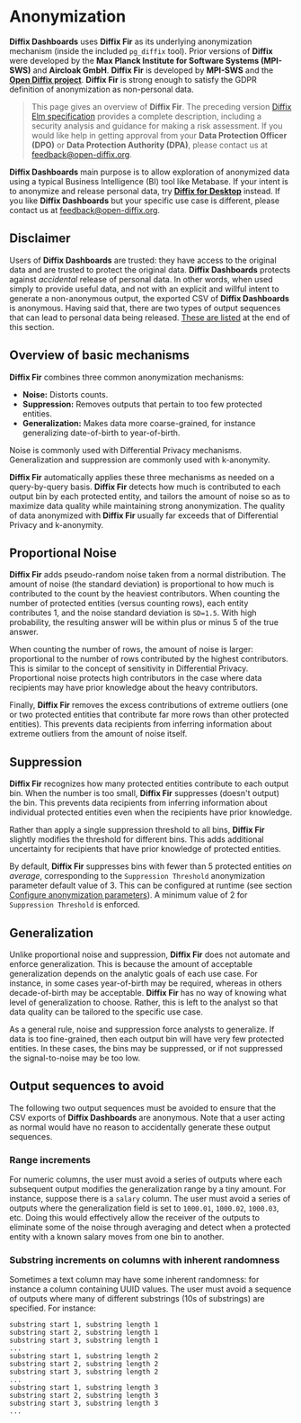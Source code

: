 # Anonymization

**Diffix Dashboards** uses **Diffix Fir** as its underlying anonymization mechanism (inside the included `pg_diffix` tool). Prior versions of **Diffix** were developed by the **Max Planck Institute for Software Systems (MPI-SWS)** and **Aircloak GmbH**. **Diffix Fir** is developed by **MPI-SWS** and the **[Open Diffix project](https://open-diffix.org)**. **Diffix Fir** is strong enough to satisfy the GDPR definition of anonymization as non-personal data.

> This page gives an overview of **Diffix Fir**. The preceding version [Diffix Elm specification](https://arxiv.org/abs/2201.04351) provides a complete description, including a security analysis and guidance for making a risk assessment. If you would like help in getting approval from your **Data Protection Officer (DPO)** or **Data Protection Authority (DPA)**, please contact us at [feedback@open-diffix.org](mailto:feedback@open-diffix.org).

**Diffix Dashboards** main purpose is to allow exploration of anonymized data using a typical Business Intelligence (BI) tool like Metabase.
If your intent is to anonymize and release personal data, try [**Diffix for Desktop**](https://github.com/diffix/desktop) instead.
If you like **Diffix Dashboards** but your specific use case is different, please contact us at [feedback@open-diffix.org](mailto:feedback@open-diffix.org).

## Disclaimer

Users of **Diffix Dashboards** are trusted: they have access to the original
data and are trusted to protect the original data.
**Diffix Dashboards** protects against _accidental_ release of personal
data. In other words, when used simply to provide useful data, and not
with an explicit and willful intent to generate a non-anonymous output,
the exported CSV of **Diffix Dashboards** is anonymous. Having said that,
there are two types of output sequences that can lead to personal data
being released. [These are listed](#output-sequences-to-avoid) at the end of this section.

## Overview of basic mechanisms

**Diffix Fir** combines three common anonymization mechanisms:

- **Noise:** Distorts counts.
- **Suppression:** Removes outputs that pertain to too few protected entities.
- **Generalization:** Makes data more coarse-grained, for instance generalizing date-of-birth to year-of-birth.

Noise is commonly used with Differential Privacy mechanisms. Generalization and suppression are commonly used with k-anonymity.

**Diffix Fir** automatically applies these three mechanisms as needed on a query-by-query basis. **Diffix Fir** detects how much is contributed to each output bin by each protected entity, and tailors the amount of noise so as to maximize data quality while maintaining strong anonymization. The quality of data anonymized with **Diffix Fir** usually far exceeds that of Differential Privacy and k-anonymity.

## Proportional Noise

**Diffix Fir** adds pseudo-random noise taken from a normal distribution. The amount of noise (the standard deviation) is proportional to how much is contributed to the count by the heaviest contributors. When counting the number of protected entities (versus counting rows), each entity contributes 1, and the noise standard deviation is `SD=1.5`. With high probability, the resulting answer will be within plus or minus 5 of the true answer.

When counting the number of rows, the amount of noise is larger: proportional to the number of rows contributed by the highest contributors. This is similar to the concept of sensitivity in Differential Privacy. Proportional noise protects high contributors in the case where data recipients may have prior knowledge about the heavy contributors.

Finally, **Diffix Fir** removes the excess contributions of extreme outliers (one or two protected entities that contribute far more rows than other protected entities). This prevents data recipients from inferring information about extreme outliers from the amount of noise itself.

## Suppression

**Diffix Fir** recognizes how many protected entities contribute to each output bin. When the number is too small, **Diffix Fir** suppresses (doesn't output) the bin. This prevents data recipients from inferring information about individual protected entities even when the recipients have prior knowledge.

Rather than apply a single suppression threshold to all bins, **Diffix Fir** slightly modifies the threshold for different bins. This adds additional uncertainty for recipients that have prior knowledge of protected entities.

By default, **Diffix Fir** suppresses bins with fewer than 5 protected entities _on average_, corresponding to the `Suppression Threshold` anonymization parameter default value of 3. This can be configured at runtime (see section [Configure anonymization parameters](operation.md#configure-anonymization-parameters)). A minimum value of 2 for `Suppression Threshold` is enforced.

## Generalization

Unlike proportional noise and suppression, **Diffix Fir** does not automate and enforce generalization. This is because the amount of acceptable generalization depends on the analytic goals of each use case. For instance, in some cases year-of-birth may be required, whereas in others decade-of-birth may be acceptable. **Diffix Fir** has no way of knowing what level of generalization to choose. Rather, this is left to the analyst so that data quality can be tailored to the specific use case.

As a general rule, noise and suppression force analysts to generalize. If data is too fine-grained, then each output bin will have very few protected entities. In these cases, the bins may be suppressed, or if not suppressed the signal-to-noise may be too low.

## Output sequences to avoid

The following two output sequences must be avoided to ensure that the
CSV exports of **Diffix Dashboards** are anonymous. Note that a user
acting as normal would have no reason to accidentally generate these output
sequences.

### Range increments

For numeric columns, the user must avoid a series of outputs where each
subsequent output modifies the generalization range by a tiny amount.
For instance, suppose there is a `salary` column. The user must avoid
a series of outputs where the generalization field is set to `1000.01`,
`1000.02`, `1000.03`, etc. Doing this would effectively allow the
receiver of the outputs to eliminate some of the noise through averaging and detect when
a protected entity with a known salary moves from one bin to another.

### Substring increments on columns with inherent randomness

Sometimes a text column may have some inherent randomness: for instance a
column containing UUID values. The user must avoid a sequence of outputs
where many of different substrings (10s of substrings) are specified.
For instance:

```
substring start 1, substring length 1
substring start 2, substring length 1
substring start 3, substring length 1
...
substring start 1, substring length 2
substring start 2, substring length 2
substring start 3, substring length 2
...
substring start 1, substring length 3
substring start 2, substring length 3
substring start 3, substring length 3
...
```
